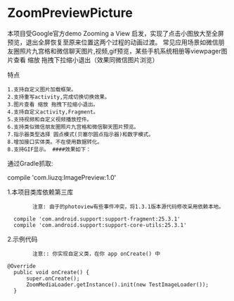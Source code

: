 # ZoomPreviewPicture
本项目受Google官方demo Zooming a View 启发，实现了点击小图放大至全屏预览，退出全屏恢复至原来位置这两个过程的动画过渡。 常见应用场景如微信朋友圈照片九宫格和微信聊天图片,视频,gif预览，某些手机系统相册等viewpager图片查看 缩放 拖拽下拉缩小退出（效果同微信图片浏览）

特点

    1.支持自定义图片加载框架。
    2.支持重写activity,完成切换切换效果。
    3.图片查看 缩放 拖拽下拉缩小退出。
    4.支持自定义activity,Fragment。
    5.支持视频和自定义视频播放控件。
    6.支持类似微信朋友圈照片九宫格和微信聊天图片预览。
    7.指示器类型选择 圆点模式(贝塞尔圆点指示器)和数字模式。
    8.增加接口实体类。不在使用数据转化。
    8.支持GIF显示。 ####效果如下：

通过Gradle抓取:

  compile 'com.liuzq:ImagePreview:1.0'

1.本项目类库依赖第三库

            注意: 由于的photoview有些事件冲突，将1.3.1版本源代码修改采用依赖本地。

      compile 'com.android.support:support-fragment:25.3.1'
      compile 'com.android.support:support-core-utils:25.3.1'

2.示例代码

            注意:: 你实现自定义类，在你 app onCreate() 中

    @Override
      public void onCreate() {
          super.onCreate();
          ZoomMediaLoader.getInstance().init(new TestImageLoader());
      }
